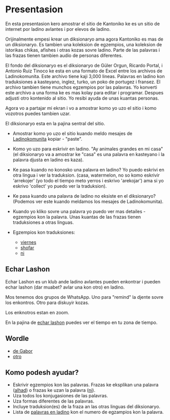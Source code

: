 # Presentasion

En esta presentasion kero amostrar el sitio de Kantoniko ke es un sitio de internet por ladino avlantes i por elevos de ladino.

Orijinalmente empesi krear un diksionaryo ama agora Kantoniko es mas de un diksionaryo. Es tambien una koleksion de egzempios, una koleksion de istorikas chikas, afishes i otras kozas sovre ladino. Parte de las palavras i las frazas tienen tambien audio de personas diferentes.

El fondo del diksionaryo es el diksionaryo de  Güler Orgun, Ricardo Portal, i Antonio Ruiz Tinoco ke esta en una formato de Excel entre los archivos de Ladinokomunita. Este archivo tiene kaji 3,000 lineas. Palavras en ladino kon traduksiones a kasteyano, inglez, turko, un poko de portugez i fransez. El archivo tambien tiene munchos egzempios por las palavras.
Yo konverti este archivo a una forma ke es mas kolay para editar i programar. Despues adjusti otro kontenido al sitio. Yo resibi ayuda de unas kuantas personas.


Agora vo a partajar mi ekran i vo a amostrar komo yo uzo el sitio i komo vozotros puedes tambien uzar.

El diksionaryo esta en la pajina sentral del sitio.

* Amostrar komo yo uzo el sitio kuando meldo mesajes de [Ladinokomunita](https://ladinokomunita.groups.io/g/main/topics) kopiar - "paste".
* Komo yo uzo para eskrivir en ladino. "Ay animales grandes en mi casa" (el diksionaryo va a amostrar ke "casa" es una palavra en kasteyano i la palavra djusta en ladino es kaza).
* Ke pasa kuando no konosko una palavra en ladino? Yo puedo eskrivi en otra lingua i ver la traduksion. (casa, watermelon, no so komo eskrivir 'arrekojer' (yo todo el tiempo meto yerros i eskrivo 'arekojar') ama si yo eskrivo 'collect' yo puedo ver la traduksion).
* Ke pasa kuando una palavra de ladino no eksiste en el diksionaryo? (Podemos ver este kuando meldamos los mesajes de Ladinokomunita).

* Kuando yo kliko sovre una palavra yo puedo ver mas detailes - egzempios kon la palavra.
    Unas kuantas de las frazas tienen traduksiones a otras linguas.

* Egzempios kon traduksiones:
    * [viernes](https://kantoniko.com/words/ladino/viernes)
    * [shofar](https://kantoniko.com/words/ladino/shofar)
    * [ni](https://kantoniko.com/words/ladino/ni)


## Echar Lashon

Echar Lashon es un klub ande ladino avlantes pueden enkontrar i pueden echar lashon (dar muabet? avlar una kon otro) en ladino.

Mos tenemos dos grupos de WhatsApp. Uno para "remind" la djente sovre los enkontros. Otro para diskuyir kozas.

Los enknotros estan en zoom.

En la pajina de [echar lashon](https://kantoniko.com/echar-lashon) puedes ver el tiempo en tu zona de tiempo.


## Wordle

* [de Gabor](https://ladino.szabgab.com/wordle/)
* [otro](https://f.github.io/wordle-ladino/)


## Komo podesh ayudar?

* Eskrivir egzempios kon las palavras. Frazas ke eksplikan una palavra ([alhad](https://kantoniko.com/words/ladino/alhad)) o frazas ke uzan la palavra ([ni](https://kantoniko.com/words/ladino/ni)).
* Uza todos los konjugasiones de las palavras.
* Uza formas diferentes de las palavras.
* Incluye traduksion(es) de la fraza an las otras linguas del diksionaryo.
* Lista de [palavras en ladino](https://kantoniko.com/words/ladino/) kon el numero de egzampios kon la palavra.
